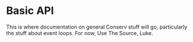 # Basic API

This is where documentation on general Conserv stuff will go, particularly the stuff about event
loops. For now, Use The Source, Luke.
